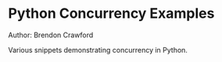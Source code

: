 Python Concurrency Examples
===========================

Author: Brendon Crawford

Various snippets demonstrating concurrency in Python.

